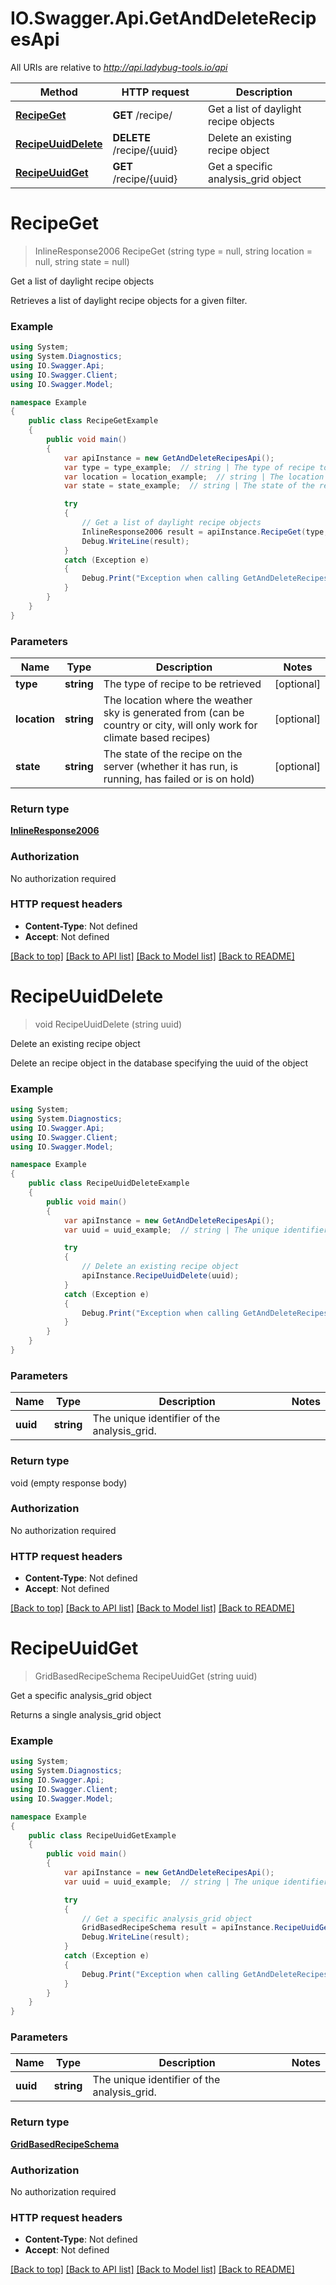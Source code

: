 # IO.Swagger.Api.GetAndDeleteRecipesApi

All URIs are relative to *http://api.ladybug-tools.io/api*

Method | HTTP request | Description
------------- | ------------- | -------------
[**RecipeGet**](GetAndDeleteRecipesApi.md#recipeget) | **GET** /recipe/ | Get a list of daylight recipe objects
[**RecipeUuidDelete**](GetAndDeleteRecipesApi.md#recipeuuiddelete) | **DELETE** /recipe/{uuid} | Delete an existing recipe object
[**RecipeUuidGet**](GetAndDeleteRecipesApi.md#recipeuuidget) | **GET** /recipe/{uuid} | Get a specific analysis_grid object


<a name="recipeget"></a>
# **RecipeGet**
> InlineResponse2006 RecipeGet (string type = null, string location = null, string state = null)

Get a list of daylight recipe objects

Retrieves a list of daylight recipe objects for a given filter.

### Example
```csharp
using System;
using System.Diagnostics;
using IO.Swagger.Api;
using IO.Swagger.Client;
using IO.Swagger.Model;

namespace Example
{
    public class RecipeGetExample
    {
        public void main()
        {
            var apiInstance = new GetAndDeleteRecipesApi();
            var type = type_example;  // string | The type of recipe to be retrieved (optional) 
            var location = location_example;  // string | The location where the weather sky is generated from (can be country or city, will only work for climate based recipes) (optional) 
            var state = state_example;  // string | The state of the recipe on the server (whether it has run, is running, has failed or is on hold) (optional) 

            try
            {
                // Get a list of daylight recipe objects
                InlineResponse2006 result = apiInstance.RecipeGet(type, location, state);
                Debug.WriteLine(result);
            }
            catch (Exception e)
            {
                Debug.Print("Exception when calling GetAndDeleteRecipesApi.RecipeGet: " + e.Message );
            }
        }
    }
}
```

### Parameters

Name | Type | Description  | Notes
------------- | ------------- | ------------- | -------------
 **type** | **string**| The type of recipe to be retrieved | [optional] 
 **location** | **string**| The location where the weather sky is generated from (can be country or city, will only work for climate based recipes) | [optional] 
 **state** | **string**| The state of the recipe on the server (whether it has run, is running, has failed or is on hold) | [optional] 

### Return type

[**InlineResponse2006**](InlineResponse2006.md)

### Authorization

No authorization required

### HTTP request headers

 - **Content-Type**: Not defined
 - **Accept**: Not defined

[[Back to top]](#) [[Back to API list]](../README.md#documentation-for-api-endpoints) [[Back to Model list]](../README.md#documentation-for-models) [[Back to README]](../README.md)

<a name="recipeuuiddelete"></a>
# **RecipeUuidDelete**
> void RecipeUuidDelete (string uuid)

Delete an existing recipe object

Delete an recipe object in the database specifying the uuid of the object

### Example
```csharp
using System;
using System.Diagnostics;
using IO.Swagger.Api;
using IO.Swagger.Client;
using IO.Swagger.Model;

namespace Example
{
    public class RecipeUuidDeleteExample
    {
        public void main()
        {
            var apiInstance = new GetAndDeleteRecipesApi();
            var uuid = uuid_example;  // string | The unique identifier of the analysis_grid.

            try
            {
                // Delete an existing recipe object
                apiInstance.RecipeUuidDelete(uuid);
            }
            catch (Exception e)
            {
                Debug.Print("Exception when calling GetAndDeleteRecipesApi.RecipeUuidDelete: " + e.Message );
            }
        }
    }
}
```

### Parameters

Name | Type | Description  | Notes
------------- | ------------- | ------------- | -------------
 **uuid** | **string**| The unique identifier of the analysis_grid. | 

### Return type

void (empty response body)

### Authorization

No authorization required

### HTTP request headers

 - **Content-Type**: Not defined
 - **Accept**: Not defined

[[Back to top]](#) [[Back to API list]](../README.md#documentation-for-api-endpoints) [[Back to Model list]](../README.md#documentation-for-models) [[Back to README]](../README.md)

<a name="recipeuuidget"></a>
# **RecipeUuidGet**
> GridBasedRecipeSchema RecipeUuidGet (string uuid)

Get a specific analysis_grid object

Returns a single analysis_grid object

### Example
```csharp
using System;
using System.Diagnostics;
using IO.Swagger.Api;
using IO.Swagger.Client;
using IO.Swagger.Model;

namespace Example
{
    public class RecipeUuidGetExample
    {
        public void main()
        {
            var apiInstance = new GetAndDeleteRecipesApi();
            var uuid = uuid_example;  // string | The unique identifier of the analysis_grid.

            try
            {
                // Get a specific analysis_grid object
                GridBasedRecipeSchema result = apiInstance.RecipeUuidGet(uuid);
                Debug.WriteLine(result);
            }
            catch (Exception e)
            {
                Debug.Print("Exception when calling GetAndDeleteRecipesApi.RecipeUuidGet: " + e.Message );
            }
        }
    }
}
```

### Parameters

Name | Type | Description  | Notes
------------- | ------------- | ------------- | -------------
 **uuid** | **string**| The unique identifier of the analysis_grid. | 

### Return type

[**GridBasedRecipeSchema**](GridBasedRecipeSchema.md)

### Authorization

No authorization required

### HTTP request headers

 - **Content-Type**: Not defined
 - **Accept**: Not defined

[[Back to top]](#) [[Back to API list]](../README.md#documentation-for-api-endpoints) [[Back to Model list]](../README.md#documentation-for-models) [[Back to README]](../README.md)


